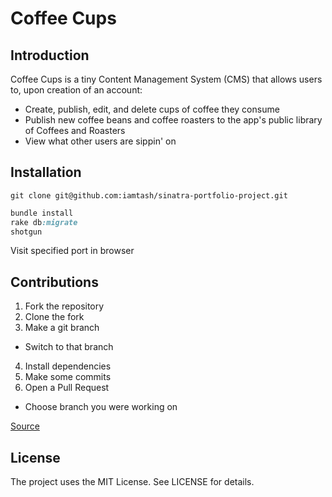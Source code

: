 Coffee Cups
===========


Introduction
------------
Coffee Cups is a tiny Content Management System (CMS) that allows users to, upon creation of an account:
* Create, publish, edit, and delete cups of coffee they consume
* Publish new coffee beans and coffee roasters to the app's public library of Coffees and Roasters
* View what other users are sippin' on


Installation
------------
```git
git clone git@github.com:iamtash/sinatra-portfolio-project.git
```
```ruby
bundle install
rake db:migrate
shotgun
```

Visit specified port in browser


Contributions
-------------
1. Fork the repository
2. Clone the fork
3. Make a git branch
  * Switch to that branch
4. Install dependencies
5. Make some commits
6. Open a Pull Request
  * Choose branch you were working on

[Source](https://medium.com/@jenweber/your-first-open-source-contribution-a-step-by-step-technical-guide-d3aca55cc5a6)


License
-------
The project uses the MIT License. See LICENSE for details.